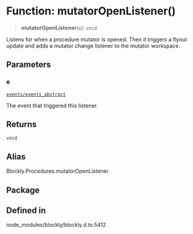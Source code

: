 # Function: mutatorOpenListener()

> **mutatorOpenListener**(`e`): `void`

Listens for when a procedure mutator is opened. Then it triggers a flyout
update and adds a mutator change listener to the mutator workspace.

## Parameters

### e

[`events/events_abstract`](../../events/events/events/events_abstract/index.md)

The event that triggered this listener.

## Returns

`void`

## Alias

Blockly.Procedures.mutatorOpenListener

## Package

## Defined in

node_modules/blockly/blockly.d.ts:5412
